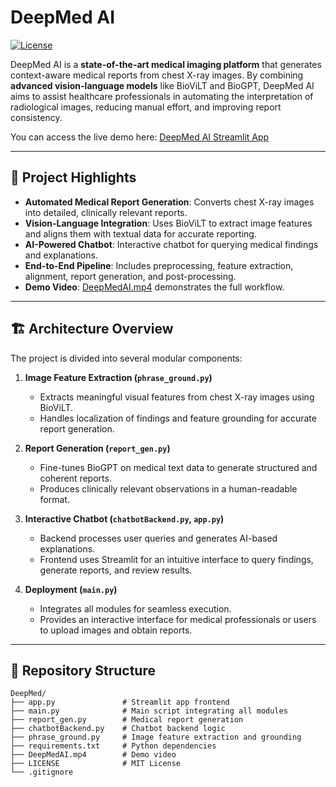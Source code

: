 # DeepMed AI

[![License](https://img.shields.io/github/license/Priyanshusharmaaa/DeepMed)](LICENSE)

DeepMed AI is a **state-of-the-art medical imaging platform** that generates context-aware medical reports from chest X-ray images. By combining **advanced vision-language models** like BioViLT and BioGPT, DeepMed AI aims to assist healthcare professionals in automating the interpretation of radiological images, reducing manual effort, and improving report consistency.

You can access the live demo here: [DeepMed AI Streamlit App](https://deepmed-eggv3dccn6kgv7qciemcrg.streamlit.app/)

---

## 🌟 Project Highlights

- **Automated Medical Report Generation**: Converts chest X-ray images into detailed, clinically relevant reports.  
- **Vision-Language Integration**: Uses BioViLT to extract image features and aligns them with textual data for accurate reporting.  
- **AI-Powered Chatbot**: Interactive chatbot for querying medical findings and explanations.  
- **End-to-End Pipeline**: Includes preprocessing, feature extraction, alignment, report generation, and post-processing.  
- **Demo Video**: [DeepMedAI.mp4](DeepMedAI.mp4) demonstrates the full workflow.

---

## 🏗 Architecture Overview

The project is divided into several modular components:

1. **Image Feature Extraction (`phrase_ground.py`)**  
   - Extracts meaningful visual features from chest X-ray images using BioViLT.  
   - Handles localization of findings and feature grounding for accurate report generation.

2. **Report Generation (`report_gen.py`)**  
   - Fine-tunes BioGPT on medical text data to generate structured and coherent reports.  
   - Produces clinically relevant observations in a human-readable format.

3. **Interactive Chatbot (`chatbotBackend.py`, `app.py`)**  
   - Backend processes user queries and generates AI-based explanations.  
   - Frontend uses Streamlit for an intuitive interface to query findings, generate reports, and review results.

4. **Deployment (`main.py`)**  
   - Integrates all modules for seamless execution.  
   - Provides an interactive interface for medical professionals or users to upload images and obtain reports.

---

## 📁 Repository Structure

```plaintext
DeepMed/
├── app.py               # Streamlit app frontend
├── main.py              # Main script integrating all modules
├── report_gen.py        # Medical report generation
├── chatbotBackend.py    # Chatbot backend logic
├── phrase_ground.py     # Image feature extraction and grounding
├── requirements.txt     # Python dependencies
├── DeepMedAI.mp4        # Demo video
├── LICENSE              # MIT License
└── .gitignore

